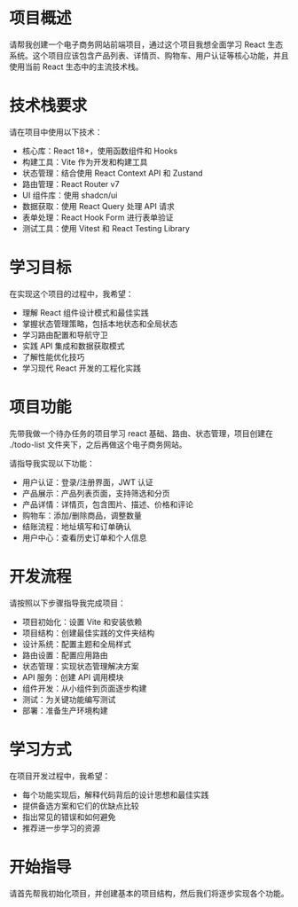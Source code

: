 
# 项目概述
请帮我创建一个电子商务网站前端项目，通过这个项目我想全面学习 React 生态系统。这个项目应该包含产品列表、详情页、购物车、用户认证等核心功能，并且使用当前 React 生态中的主流技术栈。

# 技术栈要求

请在项目中使用以下技术：

- 核心库：React 18+，使用函数组件和 Hooks
- 构建工具：Vite 作为开发和构建工具
- 状态管理：结合使用 React Context API 和 Zustand
- 路由管理：React Router v7
- UI 组件库：使用 shadcn/ui
- 数据获取：使用 React Query 处理 API 请求
- 表单处理：React Hook Form 进行表单验证
- 测试工具：使用 Vitest 和 React Testing Library

# 学习目标
在实现这个项目的过程中，我希望：

- 理解 React 组件设计模式和最佳实践
- 掌握状态管理策略，包括本地状态和全局状态
- 学习路由配置和导航守卫
- 实践 API 集成和数据获取模式
- 了解性能优化技巧
- 学习现代 React 开发的工程化实践

# 项目功能

先带我做一个待办任务的项目学习 react 基础、路由、状态管理，项目创建在 ./todo-list 文件夹下，之后再做这个电子商务网站。

请指导我实现以下功能：

- 用户认证：登录/注册界面，JWT 认证
- 产品展示：产品列表页面，支持筛选和分页
- 产品详情：详情页，包含图片、描述、价格和评论
- 购物车：添加/删除商品，调整数量
- 结账流程：地址填写和订单确认
- 用户中心：查看历史订单和个人信息

# 开发流程
请按照以下步骤指导我完成项目：

- 项目初始化：设置 Vite 和安装依赖
- 项目结构：创建最佳实践的文件夹结构
- 设计系统：配置主题和全局样式
- 路由设置：配置应用路由
- 状态管理：实现状态管理解决方案
- API 服务：创建 API 调用模块
- 组件开发：从小组件到页面逐步构建
- 测试：为关键功能编写测试
- 部署：准备生产环境构建

# 学习方式
在项目开发过程中，我希望：

- 每个功能实现后，解释代码背后的设计思想和最佳实践
- 提供备选方案和它们的优缺点比较
- 指出常见的错误和如何避免
- 推荐进一步学习的资源

# 开始指导
请首先帮我初始化项目，并创建基本的项目结构，然后我们将逐步实现各个功能。